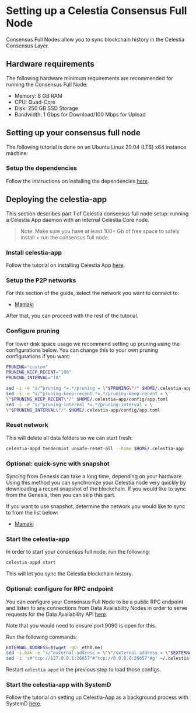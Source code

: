 # Setting up a Celestia Consensus Full Node
<!-- markdownlint-disable MD013 -->

Consensus Full Nodes allow you to sync blockchain history in the Celestia
Consensus Layer.

## Hardware requirements

The following hardware minimum requirements are recommended for running the
Consensus Full Node:

* Memory: 8 GB RAM
* CPU: Quad-Core
* Disk: 250 GB SSD Storage
* Bandwidth: 1 Gbps for Download/100 Mbps for Upload

## Setting up your consensus full node

The following tutorial is done on an Ubuntu Linux 20.04 (LTS) x64
instance machine.

### Setup the dependencies

Follow the instructions on installing the dependencies [here](../developers/environment.md).

## Deploying the celestia-app

This section describes part 1 of Celestia consensus full node setup:
running a Celestia App daemon with an internal Celestia Core node.

> Note: Make sure you have at least 100+ Gb of free space to safely install + run
  the consensus full node.  

### Install celestia-app

Follow the tutorial on installing Celestia App [here](../developers/celestia-app.md).

### Setup the P2P networks

For this section of the guide, select the network you want to connect to:

* [Mamaki](./mamaki-testnet.md#setup-p2p-network)

After that, you can proceed with the rest of the tutorial.

### Configure pruning

For lower disk space usage we recommend setting up pruning using the
configurations below. You can change this to your own pruning configurations
if you want:

```sh
PRUNING="custom"
PRUNING_KEEP_RECENT="100"
PRUNING_INTERVAL="10"

sed -i -e "s/^pruning *=.*/pruning = \"$PRUNING\"/" $HOME/.celestia-app/config/app.toml
sed -i -e "s/^pruning-keep-recent *=.*/pruning-keep-recent = \
\"$PRUNING_KEEP_RECENT\"/" $HOME/.celestia-app/config/app.toml
sed -i -e "s/^pruning-interval *=.*/pruning-interval = \
\"$PRUNING_INTERVAL\"/" $HOME/.celestia-app/config/app.toml
```

### Reset network

This will delete all data folders so we can start fresh:

```sh
celestia-appd tendermint unsafe-reset-all --home $HOME/.celestia-app
```

### Optional: quick-sync with snapshot

Syncing from Genesis can take a long time, depending on your hardware. Using
this method you can synchronize your Celestia node very quickly by downloading
a recent snapshot of the blockchain. If you would like to sync from the Genesis,
then you can skip this part.

If you want to use snapshot, determine the network you would like to sync
to from the list below:

* [Mamaki](./mamaki-testnet.md#quick-sync-with-snapshot)

### Start the celestia-app

In order to start your consensus full node, run the following:

```sh
celestia-appd start
```

This will let you sync the Celestia blockchain history.

### Optional: configure for RPC endpoint

You can configure your Consensus Full Node to be a public RPC endpoint
and listen to any connections from Data Availability Nodes in order to
serve requests for the Data Availability API [here](../developers/node-tutorial.md).

Note that you would need to ensure port 9090 is open for this.

Run the following commands:

```sh
EXTERNAL_ADDRESS=$(wget -qO- eth0.me)
sed -i.bak -e "s/^external-address = \"\"/external-address = \"$EXTERNAL_ADDRESS:26656\"/" $HOME/.celestia-app/config/config.toml
sed -i 's#"tcp://127.0.0.1:26657"#"tcp://0.0.0.0:26657"#g' ~/.celestia-app/config/config.toml
```

Restart `celestia-appd` in the previous step to load those configs.

### Start the celestia-app with SystemD

Follow the tutorial on setting up Celestia-App as a background process
with SystemD [here](./systemd.md#start-the-celestia-app-with-systemd).

